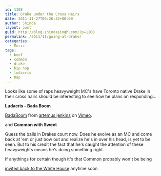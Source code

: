 ```yaml
---
id: 1108
title: Drake under the Cross Hairs
date: 2011-11-27T06:26:32+00:00
author: Shinda
layout: post
guid: http://blog.shindasingh.com/?p=1108
permalink: /2011/11/going-at-drake/
categories:
  - Music
tags:
  - beef
  - common
  - drake
  - hip hop
  - ludacris
  - Rap
---
```

Looks like some of raps heavyweight MC's have Toronto native Drake in their cross hairs should be interesting to see how he plans on responding...

**Ludacris - Bada Boom**

[BadaBoom](http://vimeo.com/32602699) from [artemus jenkins](http://vimeo.com/artemusjenkins) on [Vimeo](http://vimeo.com).

and **Common with Sweet**



Guess the balls in Drakes court now. Does he evolve as an MC and come back at 'em or just bow out and realize he's in over his head, is yet to be seen. But to his credit the fact that he's caught the attention of these heavyweights means he's doing something right.

If anythings for certain though it's that Common probably won't be being
  
[invited back to the White House](http://www.guardian.co.uk/world/2011/may/11/rapper-common-white-house-invite) anytime soon